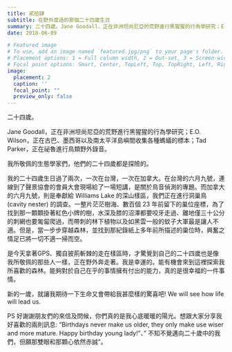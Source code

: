 ```yaml
---
title: 貳拾肆
subtitle: 在野外度過的那個二十四歲生日
summary: 二十四歲。Jane Goodall，正在非洲坦尚尼亞的荒野進行黑猩猩的行為學研究；E.O. Wilson，正在古巴、墨西哥以及...
date: 2018-06-09

# Featured image
# To use, add an image named `featured.jpg/png` to your page's folder.
# Placement options: 1 = Full column width, 2 = Out-set, 3 = Screen-width
# Focal point options: Smart, Center, TopLeft, Top, TopRight, Left, Right, BottomLeft, Bottom, BottomRight
image:
  placement: 2
  caption: ''
  focal_point: ""
  preview_only: false
---
```


二十四歲。

Jane Goodall，正在非洲坦尚尼亞的荒野進行黑猩猩的行為學研究；E.O. Wilson，正在古巴、墨西哥以及南太平洋島嶼間收集各種螞蟻的標本；Tad Parker，正在祕魯進行鳥類野外錄音。

我所敬佩的生態學家們，他們的二十四歲都是探險的。

我的二十四歲生日過了兩次，一次在台灣，一次在加拿大。在台灣的六月九號，連線到了聲景協會的會員大會現場給了一場短講，是關於鳥音偵測的專題。而加拿大的六月九號，則是奉獻給 Williams Lake 的深山樣區，我們正在進行洞巢鳥 (cavity nester) 的調查。一整片茫茫樹海、數百個 23 年前留下的巢位座標，為了找到那一顆顆掛著紅色小牌的樹，水深及膝的沼澤都要咬牙走過、離地僅三十公分的刺網也要匍匐爬過，而帶刺的林下植物以及如黑雲一般的蚊子大軍最是讓人不適。但是，當一步步穿越森林，並找到那紀錄紙上多年前所描述的巢位時，興奮之情足已將一切不適一掃而空。

是今天拿著GPS、獨自披荊斬棘的走在樣區時，才驚覺到自己的二十四歲也是像我所敬佩的那些人一樣，正在野外奔走著。我是幸運的。能有機會來到這裡探索我所喜歡的森林。能夠對於自己在乎的事情擁有付出的能力，真的是很幸福的一件事情。

新的一歲，就讓我期待一下生命又會帶給我甚麼樣的驚喜吧! We will see how life will lead us.

PS 好謝謝朋友們的來信及問候，你們真的是我心底暖暖的陽光。想跟大家分享我好喜歡的兩則訊息: “Birthdays never make us older, they only make use wiser and more mature. Happy birthday young lady!”、” 不知不覺邁向二十歲中的我們，但願那雙眼和那顆心依然赤誠”。